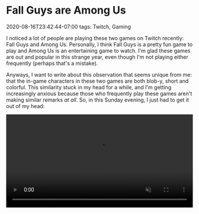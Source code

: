 # Fall Guys are Among Us
2020-08-16T23:42:44-07:00
tags: Twitch, Gaming

I noticed a lot of people are playing these two games on Twitch recently: Fall Guys and Among Us.
Personally, I think Fall Guys is a pretty fun game to play and Among Us is an entertaining game to
watch. I'm glad these games are out and popular in this strange year, even though I'm not
playing either frequently (perhaps that's a mistake).

Anyways, I want to write about this observation that seems unique from me: that the in-game
characters in these two games are both blob-y, short and colorful. This similarity stuck in my head
for a while, and I'm getting increasingly anxious because those who frequently play these games
aren't making similar remarks *at all*. So, in this Sunday evening, I just had to get it out of my
head:

<video controls="controls" width="100%" name="Fall Guys are Among Us" src="/assets/2020/08/FallGuysAmongUs.mov" autoplay loop muted playsinline></video>
